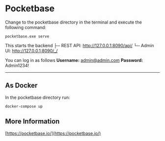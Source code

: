 # Pocketbase

Change to the pocketbase directory in the terminal and execute the following command: 

    pocketbase.exe serve
  This starts the backend 
├─ REST API: http://127.0.0.1:8090/api/
└─ Admin UI: http://127.0.0.1:8090/_/

  You can log in as follows
**Username:** admin@admin.com 
**Password:** Admin1234!

-------------------------------------------------------
## As Docker
In the pocketbase directory run:

    docker-compose up

## More Information
  [https://pocketbase.io/](https://pocketbase.io/)  